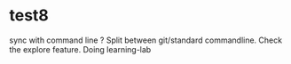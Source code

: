 # test8
sync with command line ?
Split between git/standard commandline.
Check the explore feature.
Doing learning-lab
